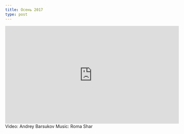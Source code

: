 ```yaml
---
title: Осень 2017
type: post
---
```

<iframe width="560" height="315" src="https://www.youtube.com/embed/W2uPJE12ZPk" frameborder="0" allowfullscreen></iframe>
Video: Andrey Barsukov
Music: Roma Shar
